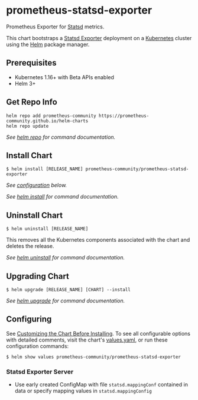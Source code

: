 # prometheus-statsd-exporter

Prometheus Exporter for [Statsd](https://github.com/statsd/statsd) metrics.

This chart bootstraps a [Statsd Exporter](https://github.com/prometheus/statsd_exporter) deployment on a [Kubernetes](http://kubernetes.io) cluster using the [Helm](https://helm.sh) package manager.

## Prerequisites

- Kubernetes 1.16+ with Beta APIs enabled
- Helm 3+

## Get Repo Info

```console
helm repo add prometheus-community https://prometheus-community.github.io/helm-charts
helm repo update
```

_See [helm repo](https://helm.sh/docs/helm/helm_repo/) for command documentation._

## Install Chart

```console
$ helm install [RELEASE_NAME] prometheus-community/prometheus-statsd-exporter
```

_See [configuration](#configuration) below._

_See [helm install](https://helm.sh/docs/helm/helm_install/) for command documentation._

## Uninstall Chart

```console
$ helm uninstall [RELEASE_NAME]
```

This removes all the Kubernetes components associated with the chart and deletes the release.

_See [helm uninstall](https://helm.sh/docs/helm/helm_uninstall/) for command documentation._

## Upgrading Chart

```console
$ helm upgrade [RELEASE_NAME] [CHART] --install
```

_See [helm upgrade](https://helm.sh/docs/helm/helm_upgrade/) for command documentation._

## Configuring

See [Customizing the Chart Before Installing](https://helm.sh/docs/intro/using_helm/#customizing-the-chart-before-installing). To see all configurable options with detailed comments, visit the chart's [values.yaml](./values.yaml), or run these configuration commands:

```console
$ helm show values prometheus-community/prometheus-statsd-exporter
```

### Statsd Exporter Server

- Use early created ConfigMap with file `statsd.mappingConf` contained in data or specify mapping values in `statsd.mappingConfig`
